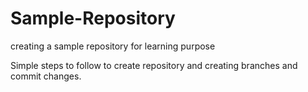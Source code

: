 # Sample-Repository
creating a sample repository for learning purpose

Simple steps to follow to create repository and creating branches and commit changes.
